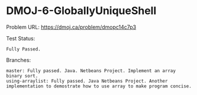 # DMOJ-6-GloballyUniqueShell

Problem URL:
    https://dmoj.ca/problem/dmopc14c7p3
    
Test Status:
    
    Fully Passed.
    
Branches:

    master: Fully passed. Java. Netbeans Project. Implement an array binary sort.
    using-arraylist: Fully passed. Java Netbeans Project. Another implementation to demostrate how to use array to make program concise. 

